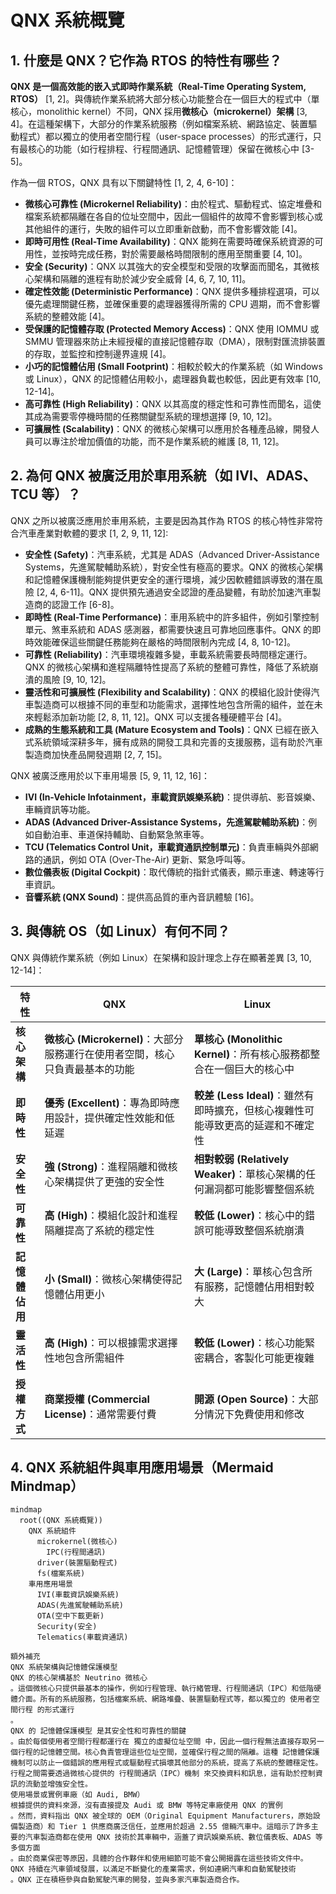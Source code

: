 # QNX 系統概覽

## 1. 什麼是 QNX？它作為 RTOS 的特性有哪些？

**QNX 是一個高效能的嵌入式即時作業系統（Real-Time Operating System, RTOS）** [1, 2]。與傳統作業系統將大部分核心功能整合在一個巨大的程式中（單核心，monolithic kernel）不同，QNX 採用**微核心（microkernel）架構** [3, 4]。在這種架構下，大部分的作業系統服務（例如檔案系統、網路協定、裝置驅動程式）都以獨立的使用者空間行程（user-space processes）的形式運行，只有最核心的功能（如行程排程、行程間通訊、記憶體管理）保留在微核心中 [3-5]。

作為一個 RTOS，QNX 具有以下關鍵特性 [1, 2, 4, 6-10]：

- **微核心可靠性 (Microkernel Reliability)**：由於程式、驅動程式、協定堆疊和檔案系統都隔離在各自的位址空間中，因此一個組件的故障不會影響到核心或其他組件的運行，失敗的組件可以立即重新啟動，而不會影響效能 [4]。
- **即時可用性 (Real-Time Availability)**：QNX 能夠在需要時確保系統資源的可用性，並按時完成任務，對於需要嚴格時間限制的應用至關重要 [4, 10]。
- **安全 (Security)**：QNX 以其強大的安全模型和受限的攻擊面而聞名，其微核心架構和隔離的進程有助於減少安全威脅 [4, 6, 7, 10, 11]。
- **確定性效能 (Deterministic Performance)**：QNX 提供多種排程選項，可以優先處理關鍵任務，並確保重要的處理器獲得所需的 CPU 週期，而不會影響系統的整體效能 [4]。
- **受保護的記憶體存取 (Protected Memory Access)**：QNX 使用 IOMMU 或 SMMU 管理器來防止未經授權的直接記憶體存取（DMA），限制對匯流排裝置的存取，並監控和控制邊界違規 [4]。
- **小巧的記憶體佔用 (Small Footprint)**：相較於較大的作業系統（如 Windows 或 Linux），QNX 的記憶體佔用較小，處理器負載也較低，因此更有效率 [10, 12-14]。
- **高可靠性 (High Reliability)**：QNX 以其高度的穩定性和可靠性而聞名，這使其成為需要零停機時間的任務關鍵型系統的理想選擇 [9, 10, 12]。
- **可擴展性 (Scalability)**：QNX 的微核心架構可以應用於各種產品線，開發人員可以專注於增加價值的功能，而不是作業系統的維護 [8, 11, 12]。

## 2. 為何 QNX 被廣泛用於車用系統（如 IVI、ADAS、TCU 等）？

QNX 之所以被廣泛應用於車用系統，主要是因為其作為 RTOS 的核心特性非常符合汽車產業對軟體的要求 [1, 2, 9, 11, 12]:

- **安全性 (Safety)**：汽車系統，尤其是 ADAS（Advanced Driver-Assistance Systems，先進駕駛輔助系統），對安全性有極高的要求。QNX 的微核心架構和記憶體保護機制能夠提供更安全的運行環境，減少因軟體錯誤導致的潛在風險 [2, 4, 6-11]。QNX 提供預先通過安全認證的產品變體，有助於加速汽車製造商的認證工作 [6-8]。
- **即時性 (Real-Time Performance)**：車用系統中的許多組件，例如引擎控制單元、煞車系統和 ADAS 感測器，都需要快速且可靠地回應事件。QNX 的即時效能確保這些關鍵任務能夠在嚴格的時間限制內完成 [4, 8, 10-12]。
- **可靠性 (Reliability)**：汽車環境複雜多變，車載系統需要長時間穩定運行。QNX 的微核心架構和進程隔離特性提高了系統的整體可靠性，降低了系統崩潰的風險 [9, 10, 12]。
- **靈活性和可擴展性 (Flexibility and Scalability)**：QNX 的模組化設計使得汽車製造商可以根據不同的車型和功能需求，選擇性地包含所需的組件，並在未來輕鬆添加新功能 [2, 8, 11, 12]。QNX 可以支援各種硬體平台 [4]。
- **成熟的生態系統和工具 (Mature Ecosystem and Tools)**：QNX 已經在嵌入式系統領域深耕多年，擁有成熟的開發工具和完善的支援服務，這有助於汽車製造商加快產品開發週期 [2, 7, 15]。

QNX 被廣泛應用於以下車用場景 [5, 9, 11, 12, 16]：

- **IVI (In-Vehicle Infotainment，車載資訊娛樂系統)**：提供導航、影音娛樂、車輛資訊等功能。
- **ADAS (Advanced Driver-Assistance Systems，先進駕駛輔助系統)**：例如自動泊車、車道保持輔助、自動緊急煞車等。
- **TCU (Telematics Control Unit，車載資通訊控制單元)**：負責車輛與外部網路的通訊，例如 OTA (Over-The-Air) 更新、緊急呼叫等。
- **數位儀表板 (Digital Cockpit)**：取代傳統的指針式儀表，顯示車速、轉速等行車資訊。
- **音響系統 (QNX Sound)**：提供高品質的車內音訊體驗 [16]。

## 3. 與傳統 OS（如 Linux）有何不同？

QNX 與傳統作業系統（例如 Linux）在架構和設計理念上存在顯著差異 [3, 10, 12-14]：

| 特性           | QNX                                                                          | Linux                                                                           |
| -------------- | ---------------------------------------------------------------------------- | ------------------------------------------------------------------------------- |
| **核心架構**   | **微核心 (Microkernel)**：大部分服務運行在使用者空間，核心只負責最基本的功能 | **單核心 (Monolithic Kernel)**：所有核心服務都整合在一個巨大的核心中            |
| **即時性**     | **優秀 (Excellent)**：專為即時應用設計，提供確定性效能和低延遲               | **較差 (Less Ideal)**：雖然有即時擴充，但核心複雜性可能導致更高的延遲和不確定性 |
| **安全性**     | **強 (Strong)**：進程隔離和微核心架構提供了更強的安全性                      | **相對較弱 (Relatively Weaker)**：單核心架構的任何漏洞都可能影響整個系統        |
| **可靠性**     | **高 (High)**：模組化設計和進程隔離提高了系統的穩定性                        | **較低 (Lower)**：核心中的錯誤可能導致整個系統崩潰                              |
| **記憶體佔用** | **小 (Small)**：微核心架構使得記憶體佔用更小                                 | **大 (Large)**：單核心包含所有服務，記憶體佔用相對較大                          |
| **靈活性**     | **高 (High)**：可以根據需求選擇性地包含所需組件                              | **較低 (Lower)**：核心功能緊密耦合，客製化可能更複雜                            |
| **授權方式**   | **商業授權 (Commercial License)**：通常需要付費                              | **開源 (Open Source)**：大部分情況下免費使用和修改                              |

## 4. QNX 系統組件與車用應用場景（Mermaid Mindmap）

```mermaid
mindmap
  root((QNX 系統概覽))
    QNX 系統組件
      microkernel(微核心)
        IPC(行程間通訊)
      driver(裝置驅動程式)
      fs(檔案系統)
    車用應用場景
      IVI(車載資訊娛樂系統)
      ADAS(先進駕駛輔助系統)
      OTA(空中下載更新)
      Security(安全)
      Telematics(車載資通訊)

額外補充
QNX 系統架構與記憶體保護模型
QNX 的核心架構基於 Neutrino 微核心
。這個微核心只提供最基本的操作，例如行程管理、執行緒管理、行程間通訊（IPC）和低階硬體介面。所有的系統服務，包括檔案系統、網路堆疊、裝置驅動程式等，都以獨立的 使用者空間行程 的形式運行
。
QNX 的 記憶體保護模型 是其安全性和可靠性的關鍵
。由於每個使用者空間行程都運行在 獨立的虛擬位址空間 中，因此一個行程無法直接存取另一個行程的記憶體空間。核心負責管理這些位址空間，並確保行程之間的隔離。這種 記憶體保護 機制可以防止一個錯誤的應用程式或驅動程式損壞其他部分的系統，提高了系統的整體穩定性。行程之間需要透過微核心提供的 行程間通訊（IPC）機制 來交換資料和訊息，這有助於控制資訊的流動並增強安全性。
使用場景或實例車廠（如 Audi, BMW）
根據提供的資料來源，沒有直接提及 Audi 或 BMW 等特定車廠使用 QNX 的實例
。然而，資料指出 QNX 被全球的 OEM（Original Equipment Manufacturers，原始設備製造商）和 Tier 1 供應商廣泛信任，並應用於超過 2.55 億輛汽車中。這暗示了許多主要的汽車製造商都在使用 QNX 技術於其車輛中，涵蓋了資訊娛樂系統、數位儀表板、ADAS 等多個方面
。由於商業保密等原因，具體的合作夥伴和使用細節可能不會公開揭露在這些技術文件中。
QNX 持續在汽車領域發展，以滿足不斷變化的產業需求，例如連網汽車和自動駕駛技術
。QNX 正在積極參與自動駕駛汽車的開發，並與多家汽車製造商合作。
```
